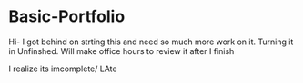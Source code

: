 # Basic-Portfolio

Hi- I got behind on strting this and need so much more work on it. Turning it in Unfinshed. 
Will make office hours to review it after I finish

I realize its imcomplete/ LAte

